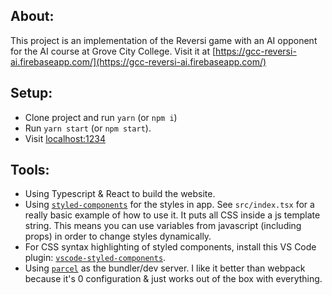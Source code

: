 ## About:
This project is an implementation of the Reversi game with an AI opponent for the AI course at Grove City College. Visit it at [https://gcc-reversi-ai.firebaseapp.com/](https://gcc-reversi-ai.firebaseapp.com/)

## Setup:
- Clone project and run `yarn` (or `npm i`)
- Run `yarn start` (or `npm start`).
- Visit [localhost:1234](http://localhost:1234)

## Tools:
- Using Typescript & React to build the website.
- Using [`styled-components`](https://github.com/styled-components/styled-components) for the styles in app. See `src/index.tsx` for a really basic example of how to use it. It puts all CSS inside a js template string. This means you can use variables from javascript (including props) in order to change styles dynamically.
- For CSS syntax highlighting of styled components, install this VS Code plugin: [`vscode-styled-components`](https://marketplace.visualstudio.com/items?itemName=jpoissonnier.vscode-styled-components).
- Using [`parcel`](https://github.com/parcel-bundler/parcel) as the bundler/dev server. I like it better than webpack because it's 0 configuration & just works out of the box with everything.
